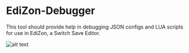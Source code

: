 # EdiZon-Debugger
This tool should provide help in debugging JSON configs and LUA scripts for use in EdiZon, a Switch Save Editor.

![alt text](https://i.imgur.com/YGUPGUZ.png)
